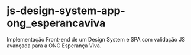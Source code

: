 # js-design-system-app-ong_esperancaviva
Implementação Front-end de um Design System e SPA com validação JS avançada para a ONG Esperança Viva.
